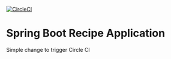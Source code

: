 [![CircleCI](https://circleci.co/gh/mankokolya/recipe.svg?style=svg)](https://app.circleci.com/pipelines/github/mankokolya/recipe)
# Spring Boot Recipe Application

Simple change to trigger Circle CI
